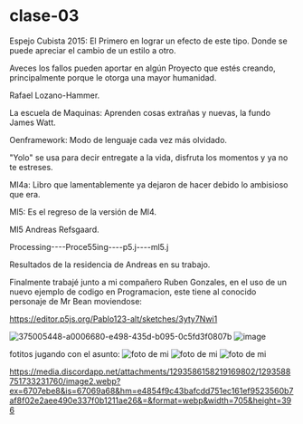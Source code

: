 # clase-03

Espejo Cubista 2015: El Primero en lograr un efecto de este tipo. Donde se puede apreciar el cambio de un estilo a otro.

Aveces los fallos pueden aportar en algún Proyecto que estés creando, principalmente porque le otorga una mayor humanidad.

Rafael Lozano-Hammer.

La escuela de Maquinas: Aprenden cosas extrañas y nuevas, la fundo James Watt.

Oenframework: Modo de lenguaje cada vez más olvidado.

"Yolo" se usa para decir entregate a la vida, disfruta los momentos y ya no te estreses.

Ml4a: Libro que lamentablemente ya dejaron de hacer debido lo ambisioso que era.

Ml5: Es el regreso de la versión de Ml4.

Ml5 Andreas Refsgaard.

Processing----Proce55ing----p5.j----ml5.j

Resultados de la residencia de Andreas en su trabajo.

Finalmente trabajé junto a mi compañero Ruben Gonzales, en el uso de un nuevo ejemplo de codigo en Programacion, este tiene al conocido personaje de Mr Bean moviendose:

<https://editor.p5js.org/Pablo123-alt/sketches/3yty7Nwi1>

![375005448-a0006680-e498-435d-b095-0c5fd3f0807b](https://github.com/user-attachments/assets/857ab041-393f-4111-83ac-7ef0f741ca78)
![image](https://github.com/user-attachments/assets/10bd2627-ae16-4b74-857e-706f1e0d48d0)

fotitos jugando con el asunto:
![foto de mi](./image2.webp)
![foto de mi](./image.webp)
![foto de mi](./375005448-a0006680-e498-435d-b095-0c5fd3f0807b.webp)

<https://media.discordapp.net/attachments/1293586158219169802/1293588751733231760/image2.webp?ex=6707ebe8&is=67069a68&hm=e4854f9c43bafcdd751ec161ef9523560b7af8f02e2aee490e337f0b1211ae26&=&format=webp&width=705&height=396>
